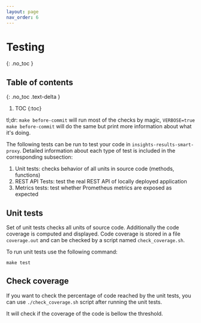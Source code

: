 ```yaml
---
layout: page
nav_order: 6
---
```


# Testing
{: .no_toc }

## Table of contents
{: .no_toc .text-delta }

1. TOC
{:toc}

tl;dr: `make before-commit` will run most of the checks by magic, `VERBOSE=true
make before-commit` will do the same but print more information about what it's
doing.

The following tests can be run to test your code in
`insights-results-smart-proxy`. Detailed information about each type of test is
included in the corresponding subsection:

1. Unit tests: checks behavior of all units in source code (methods, functions)
1. REST API Tests: test the real REST API of locally deployed application
1. Metrics tests: test whether Prometheus metrics are exposed as expected

## Unit tests

Set of unit tests checks all units of source code. Additionally the code coverage is computed and
displayed. Code coverage is stored in a file `coverage.out` and can be checked by a script named
`check_coverage.sh`.

To run unit tests use the following command:

`make test`

## Check coverage

If you want to check the percentage of code reached by the unit tests, you can
use `./check_coverage.sh` script after running the unit tests.

It will check if the coverage of the code is bellow the threshold.
